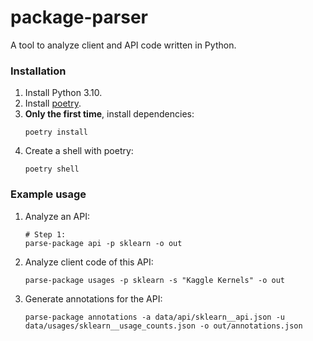 # package-parser

A tool to analyze client and API code written in Python.

### Installation

1. Install Python 3.10.
2. Install [poetry](https://python-poetry.org/docs/master/#installation).
3. **Only the first time**, install dependencies:
    ```shell
    poetry install
    ```
4. Create a shell with poetry:
    ```shell
    poetry shell
    ```

### Example usage

1. Analyze an API:
    ```shell
    # Step 1:
    parse-package api -p sklearn -o out
    ```
2. Analyze client code of this API:
    ```shell
    parse-package usages -p sklearn -s "Kaggle Kernels" -o out
    ```
3. Generate annotations for the API:
   ```shell
   parse-package annotations -a data/api/sklearn__api.json -u data/usages/sklearn__usage_counts.json -o out/annotations.json
   ```
